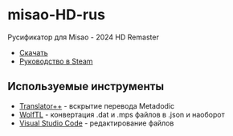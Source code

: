 # misao-HD-rus
Русификатор для Misao - 2024 HD Remaster

* [Скачать](https://github.com/qnezor/misao-HD-rus/releases/latest/download/misao-HD-rus.zip)
* [Руководство в Steam](https://steamcommunity.com/sharedfiles/filedetails/?id=3340458010)

## Используемые инструменты
* [Translator++](https://dreamsavior.net/translator-plusplus/) - вскрытие перевода Metadodic
* [WolfTL](https://github.com/Sinflower/WolfTL) - конвертация .dat и .mps файлов в .json и наоборот
* [Visual Studio Code](https://code.visualstudio.com/) - редактирование файлов
